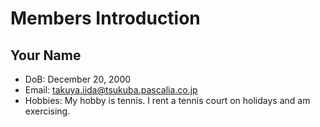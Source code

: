 # Members Introduction
## Your Name
- DoB: December 20, 2000
- Email: takuya.iida@tsukuba.pascalia.co.jp
- Hobbies: My hobby is tennis. I rent a tennis court on holidays and am exercising.


